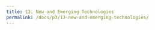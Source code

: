 ```yaml
---
title: 13. New and Emerging Technologies
permalink: /docs/p3/13-new-and-emerging-technologies/
---
```


